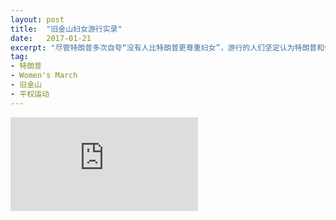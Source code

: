 ```yaml
---
layout: post
title:  "旧金山妇女游行实录"
date:   2017-01-21
excerpt: "尽管特朗普多次自夸“没有人比特朗普更尊重妇女”，游行的人们坚定认为特朗普和他的支持者们是平权运动的敌人。"
tag:
- 特朗普
- Women's March
- 旧金山
- 平权运动
---
```


<iframe id="article_iframe" src="https://zhuanlan.zhihu.com/p/25424568" frameborder="0" allowfullscreen onload="span();"></iframe>

<script>
function span() {
    document.getElementById("article_iframe").width=document.getElementsByClassName("block-left")[0].offsetWidth*0.8;
    document.getElementById("article_iframe").height=screen.height;
}
</script>